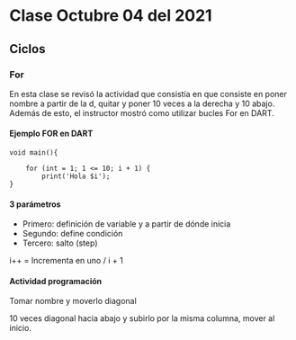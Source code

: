 # Clase Octubre 04 del 2021

## Ciclos 

###  For

En esta clase se revisó la actividad que consistía en que consiste en poner nombre a partir de la d, quitar y poner 10 veces a la derecha y 10 abajo. Además de esto, el instructor mostró como utilizar bucles For en DART. 


#### Ejemplo FOR en DART

```
void main(){

    for (int = 1; 1 <= 10; i + 1) {
        print('Hola $i');
}
```

#### 3 parámetros

* Primero: definición de variable y a partir de dónde inicia
* Segundo: define condición
* Tercero: salto (step)

i++ = Incrementa en uno  / i + 1 

#### Actividad programación

Tomar nombre y moverlo diagonal

10 veces diagonal hacia abajo y subirlo por la misma columna, mover al inicio.







